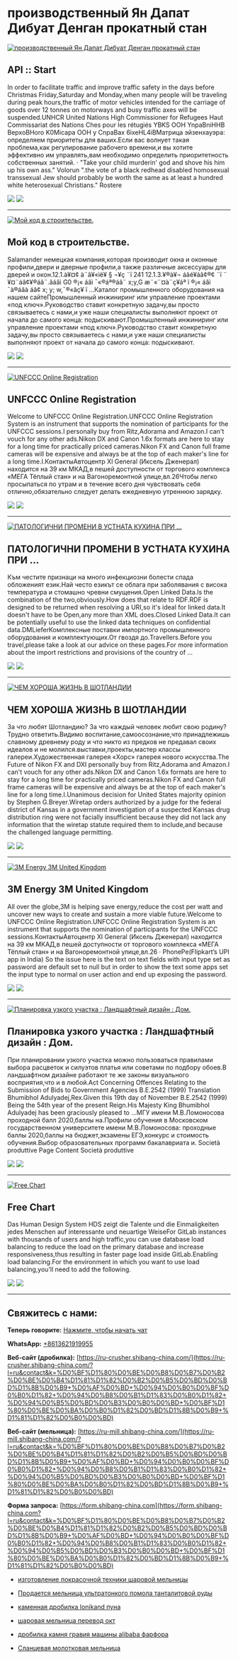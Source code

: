 # производственный Ян Дапат Дибуат Денган прокатный стан

<a href="https://swt.shibang-china.com/?l=ru&img&k=%D0%BF%D1%80%D0%BE%D0%B8%D0%B7%D0%B2%D0%BE%D0%B4%D1%81%D1%82%D0%B2%D0%B5%D0%BD%D0%BD%D1%8B%D0%B9+%D0%AF%D0%BD+%D0%94%D0%B0%D0%BF%D0%B0%D1%82+%D0%94%D0%B8%D0%B1%D1%83%D0%B0%D1%82+%D0%94%D0%B5%D0%BD%D0%B3%D0%B0%D0%BD+%D0%BF%D1%80%D0%BE%D0%BA%D0%B0%D1%82%D0%BD%D1%8B%D0%B9+%D1%81%D1%82%D0%B0%D0%BD" target="_blank">![производственный Ян Дапат Дибуат Денган прокатный стан](http://static.shibang-china.com/all-800x300/908.jpg)</a>

## API :: Start
In order to facilitate traffic and improve traffic safety in the days before Christmas Friday,Saturday and Monday,when many people will be traveling during peak hours,the traffic of motor vehicles intended for the carriage of goods over 12 tonnes on motorways and busy traffic axes will be suspended.UNHCR United Nations High Commissioner for Refugees Haut Commissariat des Nations Ches pour les r&#233;tugi&#233;s YBKS OOH YnpaBniHHB BepxoBHoro K0Micapa OOH y CnpaBax 6ixeHL4iBМатрица эйзенхауэра: определяем приоритеты для ваших.Если вас волнует такая проблема,как регулирование рабочего времени,и вы хотите эффективно им управлять,вам необходимо определить приоритетность собственных занятий.&nbsp;&#0183;&#32;&quot;Take your child murderin' god and shove his him up his own ass.&quot; Volorun &quot;.the vote of a black redhead disabled homosexual transsexual Jew should probably be worth the same as at least a hundred white heterosexual Christians.&quot; Rostere


<a href="https://whatsapp.shibangsoft.com/WhatsApp.php" target="_blank" title="WhatsApp">![](http://static.shibang-china.com/icon/whatsapp.png)</a> <a href="https://swt.shibang-china.com/?l=ru&icon&k=%D0%BF%D1%80%D0%BE%D0%B8%D0%B7%D0%B2%D0%BE%D0%B4%D1%81%D1%82%D0%B2%D0%B5%D0%BD%D0%BD%D1%8B%D0%B9+%D0%AF%D0%BD+%D0%94%D0%B0%D0%BF%D0%B0%D1%82+%D0%94%D0%B8%D0%B1%D1%83%D0%B0%D1%82+%D0%94%D0%B5%D0%BD%D0%B3%D0%B0%D0%BD+%D0%BF%D1%80%D0%BE%D0%BA%D0%B0%D1%82%D0%BD%D1%8B%D0%B9+%D1%81%D1%82%D0%B0%D0%BD" target="_blank">![](http://static.shibang-china.com/icon/chat-ru.png)</a>

---

<a href="https://swt.shibang-china.com/?l=ru&img&k=%D0%BF%D1%80%D0%BE%D0%B8%D0%B7%D0%B2%D0%BE%D0%B4%D1%81%D1%82%D0%B2%D0%B5%D0%BD%D0%BD%D1%8B%D0%B9+%D0%AF%D0%BD+%D0%94%D0%B0%D0%BF%D0%B0%D1%82+%D0%94%D0%B8%D0%B1%D1%83%D0%B0%D1%82+%D0%94%D0%B5%D0%BD%D0%B3%D0%B0%D0%BD+%D0%BF%D1%80%D0%BE%D0%BA%D0%B0%D1%82%D0%BD%D1%8B%D0%B9+%D1%81%D1%82%D0%B0%D0%BD" target="_blank">![Мой код в строительстве.](http://static.shibang-china.com/all-800x300/779.jpg)</a>

## Мой код в строительстве.
Salamander немецкая компания,которая производит окна и оконные профили,двери и дверные профили,а также различные аксессуары для дверей и окон.12.1.&#224;&#165;&#164;&#162; &#224;&#168;&#226;&#165;&#171;&#236;&#173;&#235;&#165; &#167; &#172;&#165;&#231; &#173;&#168;&#239; 241 12.1.3.&#165;&#174;&#224;&#165;&#172; &#225;&#227;&#233;&#165;&#225;&#226;&#162;&#174;&#162; &#173;&#168;&#239; &#168; &#165;&#164;&#168;&#173;&#225;&#226;&#162;&#165;&#173;&#173;&#174;&#225;&#226;&#168;.&#227;&#225;&#226;&#236; G0 &#174;&#161;&#171; &#225;&#226;&#236; &#175;&#171;&#174;&#225;&#170;&#174;&#225;&#226;&#168; x;y,G &#230;&#168;&#171;&#168;&#173;&#164;&#224;&#168;&#231;&#165;&#225;&#170; &#239; &#174;&#161;&#171; &#225;&#226;&#236; &#175;&#224;&#174;&#225;&#226;&#224; &#173;&#225;&#226;&#162; x; y; w,&#175;&#174;&#171;&#227;&#231;&#165;&#173;&#173; &#239; …Каталог промышленного оборудования на нашем сайтеПромышленный инжиниринг или управление проектами &#171;под ключ&#187;.Руководство ставит конкретную задачу,вы просто связываетесь с нами,и уже наши специалисты выполняют проект от начала до самого конца: подыскивают.Промышленный инжиниринг или управление проектами &#171;под ключ&#187;.Руководство ставит конкретную задачу,вы просто связываетесь с нами,и уже наши специалисты выполняют проект от начала до самого конца: подыскивают.


<a href="https://whatsapp.shibangsoft.com/WhatsApp.php" target="_blank" title="WhatsApp">![](http://static.shibang-china.com/icon/whatsapp.png)</a> <a href="https://swt.shibang-china.com/?l=ru&icon&k=%D0%BF%D1%80%D0%BE%D0%B8%D0%B7%D0%B2%D0%BE%D0%B4%D1%81%D1%82%D0%B2%D0%B5%D0%BD%D0%BD%D1%8B%D0%B9+%D0%AF%D0%BD+%D0%94%D0%B0%D0%BF%D0%B0%D1%82+%D0%94%D0%B8%D0%B1%D1%83%D0%B0%D1%82+%D0%94%D0%B5%D0%BD%D0%B3%D0%B0%D0%BD+%D0%BF%D1%80%D0%BE%D0%BA%D0%B0%D1%82%D0%BD%D1%8B%D0%B9+%D1%81%D1%82%D0%B0%D0%BD" target="_blank">![](http://static.shibang-china.com/icon/chat-ru.png)</a>

---

<a href="https://swt.shibang-china.com/?l=ru&img&k=%D0%BF%D1%80%D0%BE%D0%B8%D0%B7%D0%B2%D0%BE%D0%B4%D1%81%D1%82%D0%B2%D0%B5%D0%BD%D0%BD%D1%8B%D0%B9+%D0%AF%D0%BD+%D0%94%D0%B0%D0%BF%D0%B0%D1%82+%D0%94%D0%B8%D0%B1%D1%83%D0%B0%D1%82+%D0%94%D0%B5%D0%BD%D0%B3%D0%B0%D0%BD+%D0%BF%D1%80%D0%BE%D0%BA%D0%B0%D1%82%D0%BD%D1%8B%D0%B9+%D1%81%D1%82%D0%B0%D0%BD" target="_blank">![UNFCCC Online Registration](http://static.shibang-china.com/all-800x300/1107.jpg)</a>

## UNFCCC Online Registration
Welcome to UNFCCC Online Registration.UNFCCC Online Registration System is an instrument that supports the nomination of participants for the UNFCCC sessions.I personally buy from Ritz,Adorama and Amazon.I can't vouch for any other ads.Nikon DX and Canon 1.6x formats are here to stay for a long time for practically priced cameras.Nikon FX and Canon full frame cameras will be expensive and always be at the top of each maker's line for a long time.I.КонтактыАвтоцентр Xl General (Иксель Дженерал) находится на 39 км МКАД,в пешей доступности от торгового комплекса &#171;МЕГА Тёплый стан&#187; и на Вагоноремонтной улице,вл.26Чтобы легко просыпаться по утрам и в течение всего дня чувствовать себя отлично,обязательно следует делать ежедневную утреннюю зарядку.


<a href="https://whatsapp.shibangsoft.com/WhatsApp.php" target="_blank" title="WhatsApp">![](http://static.shibang-china.com/icon/whatsapp.png)</a> <a href="https://swt.shibang-china.com/?l=ru&icon&k=%D0%BF%D1%80%D0%BE%D0%B8%D0%B7%D0%B2%D0%BE%D0%B4%D1%81%D1%82%D0%B2%D0%B5%D0%BD%D0%BD%D1%8B%D0%B9+%D0%AF%D0%BD+%D0%94%D0%B0%D0%BF%D0%B0%D1%82+%D0%94%D0%B8%D0%B1%D1%83%D0%B0%D1%82+%D0%94%D0%B5%D0%BD%D0%B3%D0%B0%D0%BD+%D0%BF%D1%80%D0%BE%D0%BA%D0%B0%D1%82%D0%BD%D1%8B%D0%B9+%D1%81%D1%82%D0%B0%D0%BD" target="_blank">![](http://static.shibang-china.com/icon/chat-ru.png)</a>

---

<a href="https://swt.shibang-china.com/?l=ru&img&k=%D0%BF%D1%80%D0%BE%D0%B8%D0%B7%D0%B2%D0%BE%D0%B4%D1%81%D1%82%D0%B2%D0%B5%D0%BD%D0%BD%D1%8B%D0%B9+%D0%AF%D0%BD+%D0%94%D0%B0%D0%BF%D0%B0%D1%82+%D0%94%D0%B8%D0%B1%D1%83%D0%B0%D1%82+%D0%94%D0%B5%D0%BD%D0%B3%D0%B0%D0%BD+%D0%BF%D1%80%D0%BE%D0%BA%D0%B0%D1%82%D0%BD%D1%8B%D0%B9+%D1%81%D1%82%D0%B0%D0%BD" target="_blank">![ПАТОЛОГИЧНИ ПРОМЕНИ В УСТНАТА КУХИНА ПРИ …](http://static.shibang-china.com/all-800x300/1057.jpg)</a>

## ПАТОЛОГИЧНИ ПРОМЕНИ В УСТНАТА КУХИНА ПРИ …
Към честите признаци на много инфекциозни болести спада обложеният език.Най често езикът се облага при заболявания с висока температура и стомашно чревни смущения.Open Linked Data.Is the combination of the two,obviously.How does that relate to RDF.RDF is designed to be returned when resolving a URI,so it's ideal for linked data.It doesn't have to be Open,any more than XML does.Closed Linked Data.It can be potentially useful to use the linked data techniques on confidential data.DMLieferКомплексные поставки импортного промышленного оборудования и комплектующих.От гвоздя до.Travellers.Before you travel,please take a look at our advice on these pages.For more information about the import restrictions and provisions of the country of …


<a href="https://whatsapp.shibangsoft.com/WhatsApp.php" target="_blank" title="WhatsApp">![](http://static.shibang-china.com/icon/whatsapp.png)</a> <a href="https://swt.shibang-china.com/?l=ru&icon&k=%D0%BF%D1%80%D0%BE%D0%B8%D0%B7%D0%B2%D0%BE%D0%B4%D1%81%D1%82%D0%B2%D0%B5%D0%BD%D0%BD%D1%8B%D0%B9+%D0%AF%D0%BD+%D0%94%D0%B0%D0%BF%D0%B0%D1%82+%D0%94%D0%B8%D0%B1%D1%83%D0%B0%D1%82+%D0%94%D0%B5%D0%BD%D0%B3%D0%B0%D0%BD+%D0%BF%D1%80%D0%BE%D0%BA%D0%B0%D1%82%D0%BD%D1%8B%D0%B9+%D1%81%D1%82%D0%B0%D0%BD" target="_blank">![](http://static.shibang-china.com/icon/chat-ru.png)</a>

---

<a href="https://swt.shibang-china.com/?l=ru&img&k=%D0%BF%D1%80%D0%BE%D0%B8%D0%B7%D0%B2%D0%BE%D0%B4%D1%81%D1%82%D0%B2%D0%B5%D0%BD%D0%BD%D1%8B%D0%B9+%D0%AF%D0%BD+%D0%94%D0%B0%D0%BF%D0%B0%D1%82+%D0%94%D0%B8%D0%B1%D1%83%D0%B0%D1%82+%D0%94%D0%B5%D0%BD%D0%B3%D0%B0%D0%BD+%D0%BF%D1%80%D0%BE%D0%BA%D0%B0%D1%82%D0%BD%D1%8B%D0%B9+%D1%81%D1%82%D0%B0%D0%BD" target="_blank">![ЧЕМ ХОРОША ЖИЗНЬ В ШОТЛАНДИИ](http://static.shibang-china.com/all-800x300/1127.jpg)</a>

## ЧЕМ ХОРОША ЖИЗНЬ В ШОТЛАНДИИ
За что любят Шотландию? За что каждый человек любит свою родину? Трудно ответить.Видимо воспитание,самоосознание,что принадлежишь славному древнему роду и что никто из предков не предавал своих идеалов и не молился.выставки,проекты,мастер классы галереи.Художественная галерея &#171;Хорс&#187; галерея нового искусства.The Future of Nikon FX and DXI personally buy from Ritz,Adorama and Amazon.I can't vouch for any other ads.Nikon DX and Canon 1.6x formats are here to stay for a long time for practically priced cameras.Nikon FX and Canon full frame cameras will be expensive and always be at the top of each maker's line for a long time.I.Unanimous decision for United States majority opinion by Stephen G.Breyer.Wiretap orders authorized by a judge for the federal district of Kansas in a government investigation of a suspected Kansas drug distribution ring were not facially insufficient because they did not lack any information that the wiretap statute required them to include,and because the challenged language permitting.


<a href="https://whatsapp.shibangsoft.com/WhatsApp.php" target="_blank" title="WhatsApp">![](http://static.shibang-china.com/icon/whatsapp.png)</a> <a href="https://swt.shibang-china.com/?l=ru&icon&k=%D0%BF%D1%80%D0%BE%D0%B8%D0%B7%D0%B2%D0%BE%D0%B4%D1%81%D1%82%D0%B2%D0%B5%D0%BD%D0%BD%D1%8B%D0%B9+%D0%AF%D0%BD+%D0%94%D0%B0%D0%BF%D0%B0%D1%82+%D0%94%D0%B8%D0%B1%D1%83%D0%B0%D1%82+%D0%94%D0%B5%D0%BD%D0%B3%D0%B0%D0%BD+%D0%BF%D1%80%D0%BE%D0%BA%D0%B0%D1%82%D0%BD%D1%8B%D0%B9+%D1%81%D1%82%D0%B0%D0%BD" target="_blank">![](http://static.shibang-china.com/icon/chat-ru.png)</a>

---

<a href="https://swt.shibang-china.com/?l=ru&img&k=%D0%BF%D1%80%D0%BE%D0%B8%D0%B7%D0%B2%D0%BE%D0%B4%D1%81%D1%82%D0%B2%D0%B5%D0%BD%D0%BD%D1%8B%D0%B9+%D0%AF%D0%BD+%D0%94%D0%B0%D0%BF%D0%B0%D1%82+%D0%94%D0%B8%D0%B1%D1%83%D0%B0%D1%82+%D0%94%D0%B5%D0%BD%D0%B3%D0%B0%D0%BD+%D0%BF%D1%80%D0%BE%D0%BA%D0%B0%D1%82%D0%BD%D1%8B%D0%B9+%D1%81%D1%82%D0%B0%D0%BD" target="_blank">![3M Energy 3M United Kingdom](http://static.shibang-china.com/all-800x300/1180.jpg)</a>

## 3M Energy 3M United Kingdom
All over the globe,3M is helping save energy,reduce the cost per watt and uncover new ways to create and sustain a more viable future.Welcome to UNFCCC Online Registration.UNFCCC Online Registration System is an instrument that supports the nomination of participants for the UNFCCC sessions.КонтактыАвтоцентр Xl General (Иксель Дженерал) находится на 39 км МКАД,в пешей доступности от торгового комплекса &#171;МЕГА Тёплый стан&#187; и на Вагоноремонтной улице,вл.26&nbsp;&#0183;&#32;PhonePe(Flipkart’s UPI app in India) So the issue here is the text on text fields with input type set as password are default set to null but in order to show the text some apps set the input type to normal on user action and end up exposing the password.


<a href="https://whatsapp.shibangsoft.com/WhatsApp.php" target="_blank" title="WhatsApp">![](http://static.shibang-china.com/icon/whatsapp.png)</a> <a href="https://swt.shibang-china.com/?l=ru&icon&k=%D0%BF%D1%80%D0%BE%D0%B8%D0%B7%D0%B2%D0%BE%D0%B4%D1%81%D1%82%D0%B2%D0%B5%D0%BD%D0%BD%D1%8B%D0%B9+%D0%AF%D0%BD+%D0%94%D0%B0%D0%BF%D0%B0%D1%82+%D0%94%D0%B8%D0%B1%D1%83%D0%B0%D1%82+%D0%94%D0%B5%D0%BD%D0%B3%D0%B0%D0%BD+%D0%BF%D1%80%D0%BE%D0%BA%D0%B0%D1%82%D0%BD%D1%8B%D0%B9+%D1%81%D1%82%D0%B0%D0%BD" target="_blank">![](http://static.shibang-china.com/icon/chat-ru.png)</a>

---

<a href="https://swt.shibang-china.com/?l=ru&img&k=%D0%BF%D1%80%D0%BE%D0%B8%D0%B7%D0%B2%D0%BE%D0%B4%D1%81%D1%82%D0%B2%D0%B5%D0%BD%D0%BD%D1%8B%D0%B9+%D0%AF%D0%BD+%D0%94%D0%B0%D0%BF%D0%B0%D1%82+%D0%94%D0%B8%D0%B1%D1%83%D0%B0%D1%82+%D0%94%D0%B5%D0%BD%D0%B3%D0%B0%D0%BD+%D0%BF%D1%80%D0%BE%D0%BA%D0%B0%D1%82%D0%BD%D1%8B%D0%B9+%D1%81%D1%82%D0%B0%D0%BD" target="_blank">![Планировка узкого участка : Ландшафтный дизайн : Дом.](http://static.shibang-china.com/all-800x300/726.jpg)</a>

## Планировка узкого участка : Ландшафтный дизайн : Дом.
При планировании узкого участка можно пользоваться правилами выбора расцветок и силуэтов платья или советами по подбору обоев.В ландшафтном дизайне работают те же законы визуального восприятия,что и в любой.Act Concerning Offences Relating to the Submission of Bids to Government Agencies B.E.2542 (1999) Translation Bhumibhol Adulyadej,Rex.Given this 19th day of November B.E.2542 (1999) Being the 54th year of the present Reign.His Majesty King Bhumibhol Adulyadej has been graciously pleased to …МГУ имени М.В.Ломоносова проходной балл 2020,баллы на.Профили обучения в Московском государственном университете имени М.В.Ломоносова: проходные баллы 2020,баллы на бюджет,экзамены ЕГЭ,конкурс и стоимость обучения.Выбор образовательных программ бакалавриата и. Societ&#224; produttive Page Content Societ&#224; produttive


<a href="https://whatsapp.shibangsoft.com/WhatsApp.php" target="_blank" title="WhatsApp">![](http://static.shibang-china.com/icon/whatsapp.png)</a> <a href="https://swt.shibang-china.com/?l=ru&icon&k=%D0%BF%D1%80%D0%BE%D0%B8%D0%B7%D0%B2%D0%BE%D0%B4%D1%81%D1%82%D0%B2%D0%B5%D0%BD%D0%BD%D1%8B%D0%B9+%D0%AF%D0%BD+%D0%94%D0%B0%D0%BF%D0%B0%D1%82+%D0%94%D0%B8%D0%B1%D1%83%D0%B0%D1%82+%D0%94%D0%B5%D0%BD%D0%B3%D0%B0%D0%BD+%D0%BF%D1%80%D0%BE%D0%BA%D0%B0%D1%82%D0%BD%D1%8B%D0%B9+%D1%81%D1%82%D0%B0%D0%BD" target="_blank">![](http://static.shibang-china.com/icon/chat-ru.png)</a>

---

<a href="https://swt.shibang-china.com/?l=ru&img&k=%D0%BF%D1%80%D0%BE%D0%B8%D0%B7%D0%B2%D0%BE%D0%B4%D1%81%D1%82%D0%B2%D0%B5%D0%BD%D0%BD%D1%8B%D0%B9+%D0%AF%D0%BD+%D0%94%D0%B0%D0%BF%D0%B0%D1%82+%D0%94%D0%B8%D0%B1%D1%83%D0%B0%D1%82+%D0%94%D0%B5%D0%BD%D0%B3%D0%B0%D0%BD+%D0%BF%D1%80%D0%BE%D0%BA%D0%B0%D1%82%D0%BD%D1%8B%D0%B9+%D1%81%D1%82%D0%B0%D0%BD" target="_blank">![Free Chart](http://static.shibang-china.com/all-800x300/1044.jpg)</a>

## Free Chart
Das Human Design System HDS zeigt die Talente und die Einmaligkeiten jedes Menschen auf interessante und neuartige WeiseFor GitLab instances with thousands of users and high traffic,you can use database load balancing to reduce the load on the primary database and increase responsiveness,thus resulting in faster page load inside GitLab.Enabling load balancing.For the environment in which you want to use load balancing,you’ll need to add the following.

<a href="https://whatsapp.shibangsoft.com/WhatsApp.php" target="_blank" title="WhatsApp">![](http://static.shibang-china.com/icon/whatsapp.png)</a> <a href="https://swt.shibang-china.com/?l=ru&icon&k=%D0%BF%D1%80%D0%BE%D0%B8%D0%B7%D0%B2%D0%BE%D0%B4%D1%81%D1%82%D0%B2%D0%B5%D0%BD%D0%BD%D1%8B%D0%B9+%D0%AF%D0%BD+%D0%94%D0%B0%D0%BF%D0%B0%D1%82+%D0%94%D0%B8%D0%B1%D1%83%D0%B0%D1%82+%D0%94%D0%B5%D0%BD%D0%B3%D0%B0%D0%BD+%D0%BF%D1%80%D0%BE%D0%BA%D0%B0%D1%82%D0%BD%D1%8B%D0%B9+%D1%81%D1%82%D0%B0%D0%BD" target="_blank">![](http://static.shibang-china.com/icon/chat-ru.png)</a>

---
## Свяжитесь с нами:

**Теперь говорите:** [Нажмите, чтобы начать чат](https://swt.shibang-china.com?l=ru&contact&k=%D0%BF%D1%80%D0%BE%D0%B8%D0%B7%D0%B2%D0%BE%D0%B4%D1%81%D1%82%D0%B2%D0%B5%D0%BD%D0%BD%D1%8B%D0%B9+%D0%AF%D0%BD+%D0%94%D0%B0%D0%BF%D0%B0%D1%82+%D0%94%D0%B8%D0%B1%D1%83%D0%B0%D1%82+%D0%94%D0%B5%D0%BD%D0%B3%D0%B0%D0%BD+%D0%BF%D1%80%D0%BE%D0%BA%D0%B0%D1%82%D0%BD%D1%8B%D0%B9+%D1%81%D1%82%D0%B0%D0%BD)

**WhatsApp:**  [+8613621919955](https://whatsapp.shibangsoft.com/WhatsApp.php)

**Веб-сайт (дробилка):** [https://ru-crusher.shibang-china.com/](https://ru-crusher.shibang-china.com/?l=ru&contact&k=%D0%BF%D1%80%D0%BE%D0%B8%D0%B7%D0%B2%D0%BE%D0%B4%D1%81%D1%82%D0%B2%D0%B5%D0%BD%D0%BD%D1%8B%D0%B9+%D0%AF%D0%BD+%D0%94%D0%B0%D0%BF%D0%B0%D1%82+%D0%94%D0%B8%D0%B1%D1%83%D0%B0%D1%82+%D0%94%D0%B5%D0%BD%D0%B3%D0%B0%D0%BD+%D0%BF%D1%80%D0%BE%D0%BA%D0%B0%D1%82%D0%BD%D1%8B%D0%B9+%D1%81%D1%82%D0%B0%D0%BD)

**Веб-сайт (мельница):** [https://ru-mill.shibang-china.com/](https://ru-mill.shibang-china.com/?l=ru&contact&k=%D0%BF%D1%80%D0%BE%D0%B8%D0%B7%D0%B2%D0%BE%D0%B4%D1%81%D1%82%D0%B2%D0%B5%D0%BD%D0%BD%D1%8B%D0%B9+%D0%AF%D0%BD+%D0%94%D0%B0%D0%BF%D0%B0%D1%82+%D0%94%D0%B8%D0%B1%D1%83%D0%B0%D1%82+%D0%94%D0%B5%D0%BD%D0%B3%D0%B0%D0%BD+%D0%BF%D1%80%D0%BE%D0%BA%D0%B0%D1%82%D0%BD%D1%8B%D0%B9+%D1%81%D1%82%D0%B0%D0%BD)

**Форма запроса:** [https://form.shibang-china.com](https://form.shibang-china.com?l=ru&contact&k=%D0%BF%D1%80%D0%BE%D0%B8%D0%B7%D0%B2%D0%BE%D0%B4%D1%81%D1%82%D0%B2%D0%B5%D0%BD%D0%BD%D1%8B%D0%B9+%D0%AF%D0%BD+%D0%94%D0%B0%D0%BF%D0%B0%D1%82+%D0%94%D0%B8%D0%B1%D1%83%D0%B0%D1%82+%D0%94%D0%B5%D0%BD%D0%B3%D0%B0%D0%BD+%D0%BF%D1%80%D0%BE%D0%BA%D0%B0%D1%82%D0%BD%D1%8B%D0%B9+%D1%81%D1%82%D0%B0%D0%BD)

* [изготовление покрасочной техники шаровой мельницы](../124/%D0%B8%D0%B7%D0%B3%D0%BE%D1%82%D0%BE%D0%B2%D0%BB%D0%B5%D0%BD%D0%B8%D0%B5%20%D0%BF%D0%BE%D0%BA%D1%80%D0%B0%D1%81%D0%BE%D1%87%D0%BD%D0%BE%D0%B9%20%D1%82%D0%B5%D1%85%D0%BD%D0%B8%D0%BA%D0%B8%20%D1%88%D0%B0%D1%80%D0%BE%D0%B2%D0%BE%D0%B9%20%D0%BC%D0%B5%D0%BB%D1%8C%D0%BD%D0%B8%D1%86%D1%8B.md)

* [Продается мельница ультратонкого помола танталитовой руды](../124/%D0%9F%D1%80%D0%BE%D0%B4%D0%B0%D0%B5%D1%82%D1%81%D1%8F%20%D0%BC%D0%B5%D0%BB%D1%8C%D0%BD%D0%B8%D1%86%D0%B0%20%D1%83%D0%BB%D1%8C%D1%82%D1%80%D0%B0%D1%82%D0%BE%D0%BD%D0%BA%D0%BE%D0%B3%D0%BE%20%D0%BF%D0%BE%D0%BC%D0%BE%D0%BB%D0%B0%20%D1%82%D0%B0%D0%BD%D1%82%D0%B0%D0%BB%D0%B8%D1%82%D0%BE%D0%B2%D0%BE%D0%B9%20%D1%80%D1%83%D0%B4%D1%8B.md)

* [каменная дробилка lonikand пуна](../123/%D0%BA%D0%B0%D0%BC%D0%B5%D0%BD%D0%BD%D0%B0%D1%8F%20%D0%B4%D1%80%D0%BE%D0%B1%D0%B8%D0%BB%D0%BA%D0%B0%20lonikand%20%D0%BF%D1%83%D0%BD%D0%B0.md)

* [шаровая мельница перевод окт](../123/%D1%88%D0%B0%D1%80%D0%BE%D0%B2%D0%B0%D1%8F%20%D0%BC%D0%B5%D0%BB%D1%8C%D0%BD%D0%B8%D1%86%D0%B0%20%D0%BF%D0%B5%D1%80%D0%B5%D0%B2%D0%BE%D0%B4%20%D0%BE%D0%BA%D1%82.md)

* [дробилка камня гравия машины alibaba фарфора](../122/%D0%B4%D1%80%D0%BE%D0%B1%D0%B8%D0%BB%D0%BA%D0%B0%20%D0%BA%D0%B0%D0%BC%D0%BD%D1%8F%20%D0%B3%D1%80%D0%B0%D0%B2%D0%B8%D1%8F%20%D0%BC%D0%B0%D1%88%D0%B8%D0%BD%D1%8B%20alibaba%20%D1%84%D0%B0%D1%80%D1%84%D0%BE%D1%80%D0%B0.md)

* [Сланцевая молотковая мельница](../123/%D0%A1%D0%BB%D0%B0%D0%BD%D1%86%D0%B5%D0%B2%D0%B0%D1%8F%20%D0%BC%D0%BE%D0%BB%D0%BE%D1%82%D0%BA%D0%BE%D0%B2%D0%B0%D1%8F%20%D0%BC%D0%B5%D0%BB%D1%8C%D0%BD%D0%B8%D1%86%D0%B0.md)